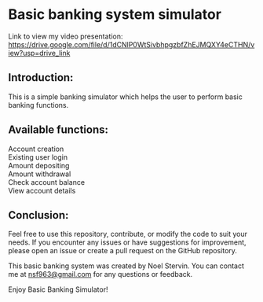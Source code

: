 # Basic banking system simulator


Link to view my video presentation: https://drive.google.com/file/d/1dCNlP0WtSivbhpgzbfZhEJMQXY4eCTHN/view?usp=drive_link

## Introduction:

This is a simple banking simulator which helps the user to perform basic banking functions.

## Available functions:

Account creation
<br>Existing user login
<br>Amount depositing
<br>Amount withdrawal
<br>Check account balance
<br>View account details

## Conclusion:

Feel free to use this repository, contribute, or modify the code to suit your needs. If you encounter any issues or have suggestions for improvement, please open an issue or create a pull request on the GitHub repository.

This basic banking system was created by Noel Stervin. You can contact me at nsf963@gmail.com for any questions or feedback.

Enjoy Basic Banking Simulator!
